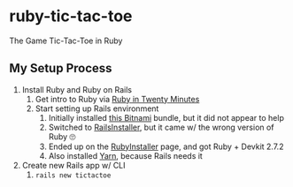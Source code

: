 # ruby-tic-tac-toe
The Game Tic-Tac-Toe in Ruby

## My Setup Process

1. Install Ruby and Ruby on Rails
    1. Get intro to Ruby via [Ruby in Twenty Minutes](https://www.ruby-lang.org/en/documentation/quickstart/)
    1. Start setting up Rails environment
        1. Initially installed [this Bitnami](https://bitnami.com/stack/ruby/installer) bundle, but it did not appear to help
        1. Switched to [RailsInstaller](http://railsinstaller.org/en), but it came w/ the wrong version of Ruby 🙄
        1. Ended up on the [RubyInstaller](https://rubyinstaller.org/downloads/) page, and got Ruby + Devkit 2.7.2
        1. Also installed [Yarn](https://classic.yarnpkg.com/en/docs/install), because Rails needs it
1. Create new Rails app w/ CLI
    1. `rails new tictactoe`
